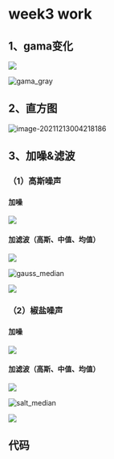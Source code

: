 # week3 work

## 1、gama变化

![](C:\Users\wjh13\PycharmProjects\work1\week3\equ.jpg)

![gama_gray](C:\Users\wjh13\PycharmProjects\work1\week3\gama_gray.jpg)

## 2、直方图

![image-20211213004218186](C:\Users\wjh13\AppData\Roaming\Typora\typora-user-images\image-20211213004218186.png)

## 3、加噪&滤波

### （1）高斯噪声

#### 加噪

![](C:\Users\wjh13\PycharmProjects\work1\week3\gauss_gray.jpg)

#### 加滤波（高斯、中值、均值）

![](C:\Users\wjh13\PycharmProjects\work1\week3\gauss_gauss.jpg)

![gauss_median](C:\Users\wjh13\PycharmProjects\work1\week3\gauss_median.jpg)

![](C:\Users\wjh13\PycharmProjects\work1\week3\gauss_blur.jpg)

### （2）椒盐噪声

#### 加噪

![](C:\Users\wjh13\PycharmProjects\work1\week3\salt_gray.jpg)

#### 加滤波（高斯、中值、均值）

![](C:\Users\wjh13\PycharmProjects\work1\week3\salt_gauss.jpg)

![salt_median](C:\Users\wjh13\PycharmProjects\work1\week3\salt_median.jpg)

![](C:\Users\wjh13\PycharmProjects\work1\week3\salt_blur.jpg)

## 代码